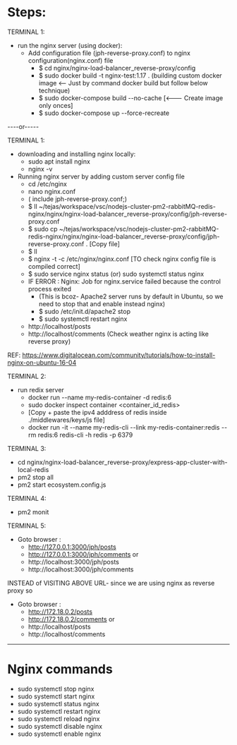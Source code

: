 # Steps:

TERMINAL 1:

- run the nginx server (using docker):
  - Add configuration file (jph-reverse-proxy.conf) to nginx configuration(nginx.conf) file
    - \$ cd nginx/nginx-load-balancer_reverse-proxy/config
    - \$ sudo docker build -t nginx-test:1.17 . (building custom docker image <-- Just by command docker build but follow below technique)
    - \$ sudo docker-compose build --no-cache [<--- Create image only onces]
    - \$ sudo docker-compose up --force-recreate

----or-----

TERMINAL 1:

- downloading and installing nginx locally:
  - sudo apt install nginx
  - nginx -v
- Running nginx server by adding custom server config file
  - cd /etc/nginx
  - nano nginx.conf
  - ( include jph-reverse-proxy.conf;)
  - \$ ll ~/tejas/workspace/vsc/nodejs-cluster-pm2-rabbitMQ-redis-nginx/nginx/nginx-load-balancer_reverse-proxy/config/jph-reverse-proxy.conf
  - \$ sudo cp ~/tejas/workspace/vsc/nodejs-cluster-pm2-rabbitMQ-redis-nginx/nginx/nginx-load-balancer_reverse-proxy/config/jph-reverse-proxy.conf . [Copy file]
  - \$ ll
  - \$ nginx -t -c /etc/nginx/nginx.conf [TO check nginx config file is compiled correct]
  - \$ sudo service nginx status (or) sudo systemctl status nginx
  - IF ERROR : Nginx: Job for nginx.service failed because the control process exited
    - (This is bcoz- Apache2 server runs by default in Ubuntu, so we need to stop that and enable instead nginx)
    - \$ sudo /etc/init.d/apache2 stop
    - \$ sudo systemctl restart nginx
  - http://localhost/posts
  - http://localhost/comments (Check weather nginx is acting like reverse proxy)

REF:
https://www.digitalocean.com/community/tutorials/how-to-install-nginx-on-ubuntu-16-04

TERMINAL 2:

- run redix server
  - docker run --name my-redis-container -d redis:6
  - sudo docker inspect container <container_id_redis>
  - [Copy + paste the ipv4 adddress of redis inside ./middlewares/keys/js file]
  - docker run -it --name my-redis-cli --link my-redis-container:redis --rm redis:6 redis-cli -h redis -p 6379

TERMINAL 3:

- cd nginx/nginx-load-balancer_reverse-proxy/express-app-cluster-with-local-redis
- pm2 stop all
- pm2 start ecosystem.config.js

TERMINAL 4:

- pm2 monit

TERMINAL 5:

- Goto browser :
  - http://127.0.0.1:3000/jph/posts
  - http://127.0.0.1:3000/jph/comments
    or
  - http://localhost:3000/jph/posts
  - http://localhost:3000/jph/comments

INSTEAD of VISITING ABOVE URL- since we are using nginx as reverse proxy so

- Goto browser :
  - http://172.18.0.2/posts
  - http://172.18.0.2/comments
    or
  - http://localhost/posts
  - http://localhost/comments

---

# Nginx commands

- sudo systemctl stop nginx
- sudo systemctl start nginx
- sudo systemctl status nginx
- sudo systemctl restart nginx
- sudo systemctl reload nginx
- sudo systemctl disable nginx
- sudo systemctl enable nginx
